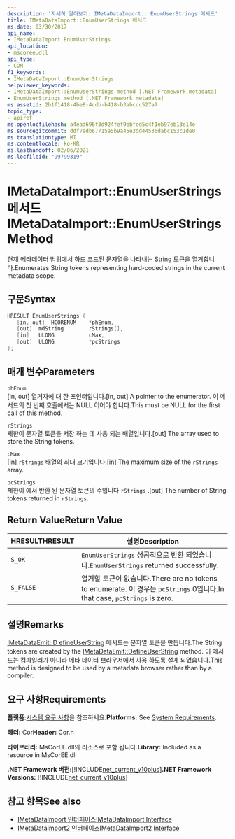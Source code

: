 ```yaml
---
description: '자세히 알아보기: IMetaDataImport:: EnumUserStrings 메서드'
title: IMetaDataImport::EnumUserStrings 메서드
ms.date: 03/30/2017
api_name:
- IMetaDataImport.EnumUserStrings
api_location:
- mscoree.dll
api_type:
- COM
f1_keywords:
- IMetaDataImport::EnumUserStrings
helpviewer_keywords:
- IMetaDataImport::EnumUserStrings method [.NET Framework metadata]
- EnumUserStrings method [.NET Framework metadata]
ms.assetid: 2b1f1418-4be8-4cdb-b418-b3abccc527a7
topic_type:
- apiref
ms.openlocfilehash: a4ead696f3d924fef9ebfed5c4f1eb97eb13e14e
ms.sourcegitcommit: ddf7edb67715a5b9a45e3dd44536dabc153c1de0
ms.translationtype: MT
ms.contentlocale: ko-KR
ms.lasthandoff: 02/06/2021
ms.locfileid: "99799319"
---
```

# <a name="imetadataimportenumuserstrings-method"></a><span data-ttu-id="0b022-103">IMetaDataImport::EnumUserStrings 메서드</span><span class="sxs-lookup"><span data-stu-id="0b022-103">IMetaDataImport::EnumUserStrings Method</span></span>

<span data-ttu-id="0b022-104">현재 메타데이터 범위에서 하드 코드된 문자열을 나타내는 String 토큰을 열거합니다.</span><span class="sxs-lookup"><span data-stu-id="0b022-104">Enumerates String tokens representing hard-coded strings in the current metadata scope.</span></span>  
  
## <a name="syntax"></a><span data-ttu-id="0b022-105">구문</span><span class="sxs-lookup"><span data-stu-id="0b022-105">Syntax</span></span>  
  
```cpp  
HRESULT EnumUserStrings (  
   [in, out]  HCORENUM    *phEnum,  
   [out]  mdString        rStrings[],  
   [in]   ULONG           cMax,  
   [out]  ULONG           *pcStrings  
);  
```  
  
## <a name="parameters"></a><span data-ttu-id="0b022-106">매개 변수</span><span class="sxs-lookup"><span data-stu-id="0b022-106">Parameters</span></span>  

 `phEnum`  
 <span data-ttu-id="0b022-107">[in, out] 열거자에 대 한 포인터입니다.</span><span class="sxs-lookup"><span data-stu-id="0b022-107">[in, out] A pointer to the enumerator.</span></span> <span data-ttu-id="0b022-108">이 메서드의 첫 번째 호출에서는 NULL 이어야 합니다.</span><span class="sxs-lookup"><span data-stu-id="0b022-108">This must be NULL for the first call of this method.</span></span>  
  
 `rStrings`  
 <span data-ttu-id="0b022-109">제한이 문자열 토큰을 저장 하는 데 사용 되는 배열입니다.</span><span class="sxs-lookup"><span data-stu-id="0b022-109">[out] The array used to store the String tokens.</span></span>  
  
 `cMax`  
 <span data-ttu-id="0b022-110">[in] `rStrings` 배열의 최대 크기입니다.</span><span class="sxs-lookup"><span data-stu-id="0b022-110">[in] The maximum size of the `rStrings` array.</span></span>  
  
 `pcStrings`  
 <span data-ttu-id="0b022-111">제한이 에서 반환 된 문자열 토큰의 수입니다 `rStrings` .</span><span class="sxs-lookup"><span data-stu-id="0b022-111">[out] The number of String tokens returned in `rStrings`.</span></span>  
  
## <a name="return-value"></a><span data-ttu-id="0b022-112">Return Value</span><span class="sxs-lookup"><span data-stu-id="0b022-112">Return Value</span></span>  
  
|<span data-ttu-id="0b022-113">HRESULT</span><span class="sxs-lookup"><span data-stu-id="0b022-113">HRESULT</span></span>|<span data-ttu-id="0b022-114">설명</span><span class="sxs-lookup"><span data-stu-id="0b022-114">Description</span></span>|  
|-------------|-----------------|  
|`S_OK`|<span data-ttu-id="0b022-115">`EnumUserStrings` 성공적으로 반환 되었습니다.</span><span class="sxs-lookup"><span data-stu-id="0b022-115">`EnumUserStrings` returned successfully.</span></span>|  
|`S_FALSE`|<span data-ttu-id="0b022-116">열거할 토큰이 없습니다.</span><span class="sxs-lookup"><span data-stu-id="0b022-116">There are no tokens to enumerate.</span></span> <span data-ttu-id="0b022-117">이 경우는 `pcStrings` 0입니다.</span><span class="sxs-lookup"><span data-stu-id="0b022-117">In that case, `pcStrings` is zero.</span></span>|  
  
## <a name="remarks"></a><span data-ttu-id="0b022-118">설명</span><span class="sxs-lookup"><span data-stu-id="0b022-118">Remarks</span></span>  

 <span data-ttu-id="0b022-119">[IMetaDataEmit::D efineUserString](imetadataemit-defineuserstring-method.md) 메서드는 문자열 토큰을 만듭니다.</span><span class="sxs-lookup"><span data-stu-id="0b022-119">The String tokens are created by the [IMetaDataEmit::DefineUserString](imetadataemit-defineuserstring-method.md) method.</span></span> <span data-ttu-id="0b022-120">이 메서드는 컴파일러가 아니라 메타 데이터 브라우저에서 사용 하도록 설계 되었습니다.</span><span class="sxs-lookup"><span data-stu-id="0b022-120">This method is designed to be used by a metadata browser rather than by a compiler.</span></span>  
  
## <a name="requirements"></a><span data-ttu-id="0b022-121">요구 사항</span><span class="sxs-lookup"><span data-stu-id="0b022-121">Requirements</span></span>  

 <span data-ttu-id="0b022-122">**플랫폼:**[시스템 요구 사항](../../get-started/system-requirements.md)을 참조하세요.</span><span class="sxs-lookup"><span data-stu-id="0b022-122">**Platforms:** See [System Requirements](../../get-started/system-requirements.md).</span></span>  
  
 <span data-ttu-id="0b022-123">**헤더:** Cor</span><span class="sxs-lookup"><span data-stu-id="0b022-123">**Header:** Cor.h</span></span>  
  
 <span data-ttu-id="0b022-124">**라이브러리:** MsCorEE.dll의 리소스로 포함 됩니다.</span><span class="sxs-lookup"><span data-stu-id="0b022-124">**Library:** Included as a resource in MsCorEE.dll</span></span>  
  
 <span data-ttu-id="0b022-125">**.NET Framework 버전:**[!INCLUDE[net_current_v10plus](../../../../includes/net-current-v10plus-md.md)]</span><span class="sxs-lookup"><span data-stu-id="0b022-125">**.NET Framework Versions:** [!INCLUDE[net_current_v10plus](../../../../includes/net-current-v10plus-md.md)]</span></span>  
  
## <a name="see-also"></a><span data-ttu-id="0b022-126">참고 항목</span><span class="sxs-lookup"><span data-stu-id="0b022-126">See also</span></span>

- [<span data-ttu-id="0b022-127">IMetaDataImport 인터페이스</span><span class="sxs-lookup"><span data-stu-id="0b022-127">IMetaDataImport Interface</span></span>](imetadataimport-interface.md)
- [<span data-ttu-id="0b022-128">IMetaDataImport2 인터페이스</span><span class="sxs-lookup"><span data-stu-id="0b022-128">IMetaDataImport2 Interface</span></span>](imetadataimport2-interface.md)
